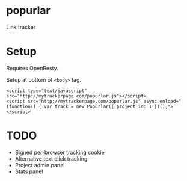 popurlar
========

Link tracker


Setup
=====
Requires OpenResty.

Setup at bottom of `<body>` tag.

    <script type="text/javascript" src="http://mytrackerpage.com/popurlar.js"></script>
    <script src="http://mytrackerpage.com/popurlar.js" async onload="(function() { var track = new Popurlar({ project_id: 1 })();"></script>

TODO
====
- Signed per-browser tracking cookie
- Alternative text click tracking
- Project admin panel
- Stats panel

